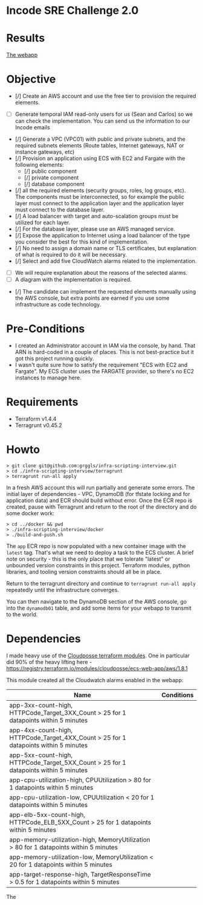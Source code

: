 # Incode SRE Challenge 2.0

# Results

[The webapp](http://alb-1580287575.us-west-2.elb.amazonaws.com/)

<The diagram goes here>

# Objective

- [/]  Create an AWS account and use the free tier to provision the required elements.
- [ ]  Generate temporal IAM read-only users for us (Sean and Carlos) so we can check the implementation. You can send us the information to our Incode emails
- [/]  Generate a VPC (VPC01) with public and private subnets, and the required subnets elements (Route tables, Internet gateways, NAT or instance gateways, etc)
- [/]  Provision an application using ECS with EC2 and Fargate with the following elements:
    - [/]  public component
    - [/]  private component
    - [/]  database component
- [/]  all the required elements (security groups, roles, log groups, etc). The components must be interconnected, so for example the public layer must connect to the application layer and the application layer must connect to the database layer.
- [/]  A load balancer with target and auto-scalation groups must be utilized for each layer.
- [/]  For the database layer, please use an AWS managed service.
- [/]  Expose the application to Internet using a load balancer of the type you consider the best for this kind of implementation.
- [/]  No need to assign a domain name or TLS certificates, but explanation of what is required to do it will be necessary.
- [/]  Select and add five CloudWatch alarms related to the implementation.
- [ ]  We will require explanation about the reasons of the selected alarms.
- [ ]  A diagram with the implementation is required.
- [/]  The candidate can implement the requested elements manually using the AWS console, but extra points are earned if you use some infrastructure as code technology.

# Pre-Conditions

- I created an Administrator account in IAM via the console, by hand. That ARN is hard-coded in a couple of places. This is not best-practice but it got this project running quickly.
- I wasn't quite sure how to satisfy the requirement "ECS with EC2 and Fargate". My ECS cluster uses the FARGATE provider, so there's no EC2 instances to manage here.

# Requirements

 - Terraform v1.4.4
 - Terragrunt v0.45.2

# Howto

```
> git clone git@github.com:grggls/infra-scripting-interview.git
> cd ./infra-scripting-interview/terragrunt
> terragrunt run-all apply
```

In a fresh AWS account this will run partially and generate some errors. The initial layer of dependencies - VPC, DynamoDB (for tfstate locking and for application data) and ECR should build without error. Once the ECR repo is created, pause with Terragrunt and return to the root of the directory and do some docker work:

```
> cd ../docker && pwd
> ./infra-scripting-interview/docker
> ./build-and-push.sh
```

The `app` ECR repo is now populated with a new container image with the `latest` tag. That's what we need to deploy a task to the ECS cluster. A brief note on security - this is the only place that we tolerate "latest" or unbounded version constraints in this project. Terraform modules, python libraries, and tooling version constraints should all be in place.

Return to the terragrunt directory and continue to `terragrunt run-all apply` repeatedly until the infrastructure converges.

You can then navigate to the DynamoDB section of the AWS console, go into the `dynamodb01` table, and add some items for your webapp to transmit to the world.

# Dependencies

I made heavy use of the [Cloudposse terraform modules](https://registry.terraform.io/namespaces/cloudposse). One in particular did 90% of the heavy lifting here - https://registry.terraform.io/modules/cloudposse/ecs-web-app/aws/1.8.1

This module created all the Cloudwatch alarms enabled in the webapp:

|Name | Conditions |
|-----|------------|
|app-3xx-count-high, HTTPCode_Target_3XX_Count > 25 for 1 datapoints within 5 minutes |
|app-4xx-count-high, HTTPCode_Target_4XX_Count > 25 for 1 datapoints within 5 minutes |
|app-5xx-count-high, HTTPCode_Target_5XX_Count > 25 for 1 datapoints within 5 minutes |
|app-cpu-utilization-high, CPUUtilization > 80 for 1 datapoints within 5 minutes |
|app-cpu-utilization-low, CPUUtilization < 20 for 1 datapoints within 5 minutes |
|app-elb-5xx-count-high, HTTPCode_ELB_5XX_Count > 25 for 1 datapoints within 5 minutes |
|app-memory-utilization-high, MemoryUtilization > 80 for 1 datapoints within 5 minutes |
|app-memory-utilization-low, MemoryUtilization < 20 for 1 datapoints within 5 minutes |
|app-target-response-high, TargetResponseTime > 0.5 for 1 datapoints within 5 minutes |

The 